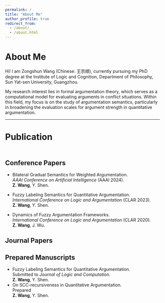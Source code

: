 ```yaml
---
permalink: /
title: "About Me"
author_profile: true
redirect_from: 
  - /about/
  - /about.html
---
```


About Me
===

Hi! I am Zongshun Wang (Chinese: 王宗顺), currently pursuing my PhD degree at the Institute of Logic and Cognition, Department of Philosophy, Sun Yat-sen University, Guangzhou.

My research interest lies in formal argumentation theory, which serves as a computational model for evaluating arguments in conflict situations. Within this field, my focus is on the study of argumentation semantics, particularly in broadening the evaluation scales for argument strength in quantitative argumentation.

---

Publication
===

<br>Conference Papers
---

- Bilateral Gradual Semantics for Weighted Argumentation. 
  <br>*AAAI Conference on Artificial Intelligence* (AAAI 2024).
  <br>**Z. Wang**, Y. Shen. 
- Fuzzy Labeling Semantics for Quantitative Argumentation. 
  <br>*International Conference on Logic and Argumentation* (CLAR 2023).
  <br>**Z. Wang**, Y. Shen. 

- Dynamics of Fuzzy Argumentation Frameworks. 
  <br>*International Conference on Logic and Argumentation* (CLAR 2020).
  <br>**Z. Wang**, J. Wu.

Journal Papers
---

Prepared Manuscripts
---
- Fuzzy Labeling Semantics for Quantitative Argumentation. 
  <br>Submitted to *Journal of Logic and Computation*.
  <br>**Z. Wang**, Y. Shen. 
- On SCC-recursiveness in Quantitative Argumentation.
  <br>Prepared
  <br>**Z. Wang**, Y. Shen. 
